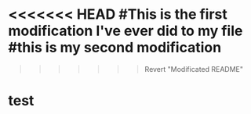 <<<<<<< HEAD
#This is the first modification I've ever did to my file
#this is my second modification
=======
>>>>>>> Revert "Modificated README"
# test